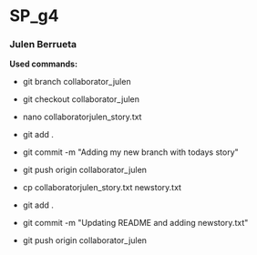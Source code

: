 # SP_g4

### Julen Berrueta 

**Used commands:**

- git branch collaborator_julen

- git checkout collaborator_julen

- nano collaboratorjulen_story.txt

- git add .

- git commit -m "Adding my new branch with todays story"

- git push origin collaborator_julen

- cp collaboratorjulen_story.txt newstory.txt

- git add .

- git commit -m "Updating README and adding newstory.txt"

- git push origin collaborator_julen
